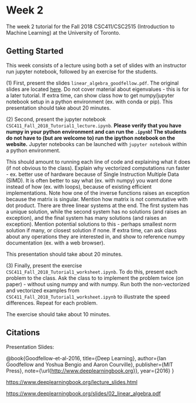 # Week 2
The week 2 tutorial for the Fall 2018 CSC411/CSC2515 (Introduction to Machine Learning) at the University of Toronto.

## Getting Started

This week consists of a lecture using both a set of slides with an instructor run jupyter notebook, followed by an exercise for the students.
 
(1) First, present the slides `linear_algebra_goodfellow.pdf`.  The original slides are located [here](https://www.deeplearningbook.org/slides/02_linear_algebra.pdf).
Do not cover material about eigenvalues - this is for a later tutorial.
If extra time, can show class how to get numpy/jupyter notebook setup in a python environment (ex. with conda or pip).
This presentation should take about 20 minutes.

(2) Second, present the jupyter notebook `CSC411_Fall_2018_Tutorial1_lecture.ipynb`.
<b>Please verify that you have numpy in your python environment and can run the `.ipynb`!
The students do not have to (but are welcome to) run the ipython notebook on the website.</b>
Jupyter notebooks can be launched with `jupyter notebook` within a python environment.

This should amount to running each line of code and explaining what it does (if not obvious to the class).
Explain why vectorized computations run faster - ex. better use of hardware because of Single Instruction Multiple Data (SIMD).
It is often better to say what (ex. with numpy) you want done instead of how (ex. with loops), because of existing efficient implementations.
Note how one of the inverse functions raises an exception because the matrix is singular.
Mention how matrix is not commutative with dot product.
There are three linear systems at the end.
The first system has a unique solution, while the second system has no solutions (and raises an exception), and the final system has many solutions (and raises an exception).
Mention potential solutions to this - perhaps smallest norm solution if many, or closest solution if none.
If extra time, can ask class about any operations they are interested in, and show to reference numpy documentation (ex. with a web browser).

This presentation should take about 20 minutes.

(3) Finally, present the exercise `CSC411_Fall_2018_Tutorial1_worksheet.ipynb`.
To do this, present each problem to the class.
Ask the class to to implement the problem twice (on paper) - without using numpy and with numpy.
Run both the non-vectorized and vectorized examples from `CSC411_Fall_2018_Tutorial1_worksheet.ipynb` to illustrate the speed differences.
Repeat for each problem.

The exercise should take about 10 minutes.

## Citations

Presentation Slides:

@book{Goodfellow-et-al-2016,
    title={Deep Learning},
    author={Ian Goodfellow and Yoshua Bengio and Aaron Courville},
    publisher={MIT Press},
    note={\url{http://www.deeplearningbook.org}},
    year={2016}
}

https://www.deeplearningbook.org/lecture_slides.html

https://www.deeplearningbook.org/slides/02_linear_algebra.pdf

